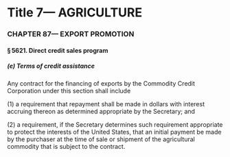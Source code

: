 
# Title 7— AGRICULTURE
### CHAPTER 87— EXPORT PROMOTION
#### § 5621. Direct credit sales program
##### (e) Terms of credit assistance

Any contract for the financing of exports by the Commodity Credit Corporation under this section shall include

(1) a requirement that repayment shall be made in dollars with interest accruing thereon as determined appropriate by the Secretary; and

(2) a requirement, if the Secretary determines such requirement appropriate to protect the interests of the United States, that an initial payment be made by the purchaser at the time of sale or shipment of the agricultural commodity that is subject to the contract.

